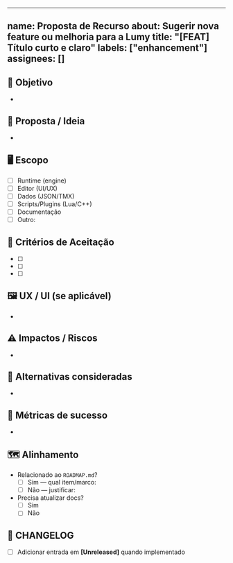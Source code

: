<!-- .github/ISSUE_TEMPLATE/feature_request.md -->
---
name: Proposta de Recurso
about: Sugerir nova feature ou melhoria para a Lumy
title: "[FEAT] Título curto e claro"
labels: ["enhancement"]
assignees: []
---

## 🎯 Objetivo
<!-- Qual problema será resolvido? Por que isso é importante? -->
-

## 🧠 Proposta / Ideia
<!-- Descreva a solução sugerida, com exemplos simples -->
-

## 🖥️ Escopo
- [ ] Runtime (engine)
- [ ] Editor (UI/UX)
- [ ] Dados (JSON/TMX)
- [ ] Scripts/Plugins (Lua/C++)
- [ ] Documentação
- [ ] Outro:

## 🧪 Critérios de Aceitação
<!-- O que precisa acontecer para considerarmos “feito”? -->
- [ ] 
- [ ] 
- [ ] 

## 🖼️ UX / UI (se aplicável)
<!-- Wireframes, rascunhos, prints de referência -->
-

## ⚠️ Impactos / Riscos
<!-- Quebra de compatibilidade? Migração de dados? -->
-

## 🔧 Alternativas consideradas
-

## 🚀 Métricas de sucesso
<!-- Ex.: tempo até “primeiro mapa jogável”; redução de cliques; FPS; etc. -->
-

## 🗺️ Alinhamento
- Relacionado ao `ROADMAP.md`?  
  - [ ] Sim — qual item/marco: 
  - [ ] Não — justificar:
- Precisa atualizar docs?
  - [ ] Sim
  - [ ] Não

## 📝 CHANGELOG
- [ ] Adicionar entrada em **[Unreleased]** quando implementado
